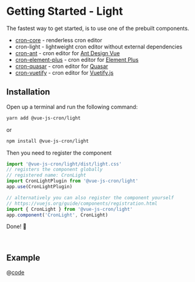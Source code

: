 <!-- Generated file -->
# Getting Started - Light

The fastest way to get started, is to use one of the prebuilt components.
- [cron-core](./getting-started-core) - renderless cron editor
- cron-light - lightweight cron editor without external dependencies
- [cron-ant](./getting-started-ant) - cron editor for [Ant Design Vue](https://antdv.com/)
- [cron-element-plus](./getting-started-element-plus) - cron editor for [Element Plus](https://element-plus.org/en-US/)
- [cron-quasar](./getting-started-quasar) - cron editor for [Quasar](https://quasar.dev/)
- [cron-vuetify](./getting-started-vuetify) - cron editor for [Vuetify.js](https://next.vuetifyjs.com/en/)

## Installation

Open up a terminal and run the following command:

```bash 
yarn add @vue-js-cron/light
```
or

```bash 
npm install @vue-js-cron/light
```

Then you need to register the component

```js
import '@vue-js-cron/light/dist/light.css'
// registers the component globally
// registered name: CronLight
import CronLightPlugin from '@vue-js-cron/light'
app.use(CronLightPlugin)

// alternatively you can also register the component yourself
// https://vuejs.org/guide/components/registration.html
import { CronLight } from '@vue-js-cron/light'
app.component('CronLight', CronLight)
```

Done! 🚀

<br />

## Example

@[code](../.vuepress/components/get-started-light.vue)